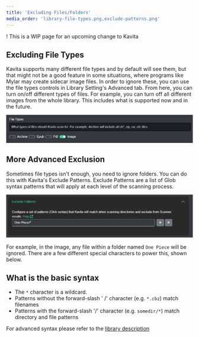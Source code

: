 ```yaml
---
title: 'Excluding Files/Folders'
media_order: 'library-file-types.png,exclude-patterns.png'
---
```


! This is a WIP page for an upcoming change to Kavita

## Excluding File Types
Kavita supports many different file types and by default will see them, but that might not be a good feature in some situations, where programs like Mylar may create sidecar image files. In order to ignore these, you can use the file types controls in Library Setting's Advanced tab. From here, you can turn on/off different types of files. For example, you can turn off all different images from the whole library. This includes what is supported now and in the future. 

![library-file-types](library-file-types.png "library-file-types")

## More Advanced Exclusion
Sometimes file types isn't enough, you need to ignore folders. You can do this with Kavita's Exclude Patterns. Exclude Patterns are a list of Glob syntax patterns that will apply at each level of the scanning process. 

![exclude-patterns](exclude-patterns.png "exclude-patterns")

For example, in the image, any file within a folder named `One Piece` will be ignored. There are a few different special characters to power this, shown below.

## What is the basic syntax
* The `*` character is a wildcard.
* Patterns without the forward-slash ' /' character (e.g. `*.cbz`) match filenames
* Patterns with the forward-slash '/' character (e.g. `somedir/*`) match directory and file patterns

For advanced syntax please refer to the [library description](https://github.com/dazinator/DotNet.Glob/blob/develop/README.md#patterns)